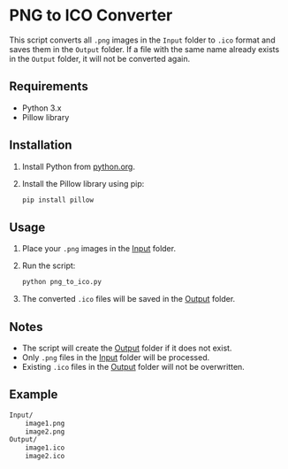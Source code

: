# PNG to ICO Converter

This script converts all `.png` images in the `Input` folder to `.ico` format and saves them in the `Output` folder. If a file with the same name already exists in the `Output` folder, it will not be converted again.

## Requirements

- Python 3.x
- Pillow library

## Installation

1. Install Python from [python.org](https://www.python.org/).
2. Install the Pillow library using pip:

    ```sh
    pip install pillow
    ```

## Usage

1. Place your `.png` images in the [Input](http://_vscodecontentref_/0) folder.
2. Run the script:

    ```sh
    python png_to_ico.py
    ```

3. The converted `.ico` files will be saved in the [Output](http://_vscodecontentref_/1) folder.

## Notes

- The script will create the [Output](http://_vscodecontentref_/2) folder if it does not exist.
- Only `.png` files in the [Input](http://_vscodecontentref_/3) folder will be processed.
- Existing `.ico` files in the [Output](http://_vscodecontentref_/4) folder will not be overwritten.

## Example

```sh
Input/
    image1.png
    image2.png
Output/
    image1.ico
    image2.ico
```